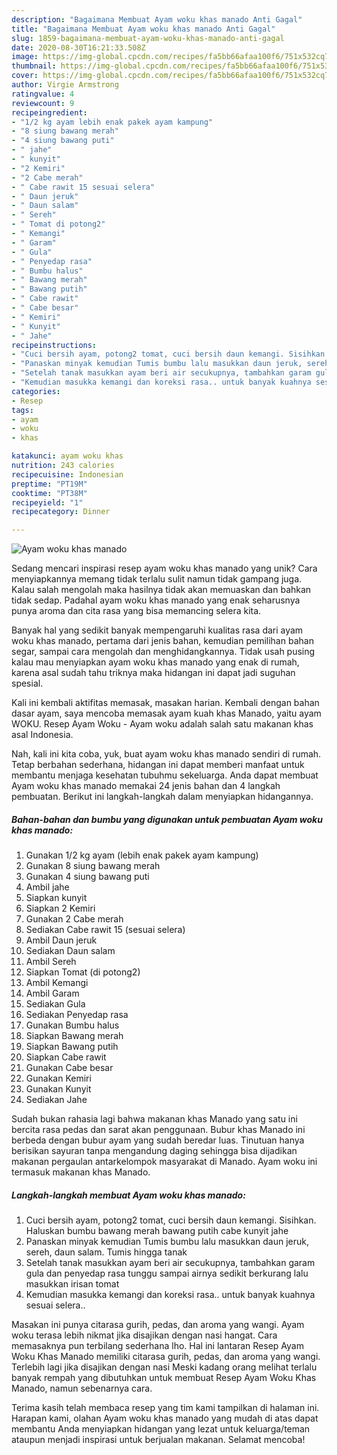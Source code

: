 ```yaml
---
description: "Bagaimana Membuat Ayam woku khas manado Anti Gagal"
title: "Bagaimana Membuat Ayam woku khas manado Anti Gagal"
slug: 1859-bagaimana-membuat-ayam-woku-khas-manado-anti-gagal
date: 2020-08-30T16:21:33.508Z
image: https://img-global.cpcdn.com/recipes/fa5bb66afaa100f6/751x532cq70/ayam-woku-khas-manado-foto-resep-utama.jpg
thumbnail: https://img-global.cpcdn.com/recipes/fa5bb66afaa100f6/751x532cq70/ayam-woku-khas-manado-foto-resep-utama.jpg
cover: https://img-global.cpcdn.com/recipes/fa5bb66afaa100f6/751x532cq70/ayam-woku-khas-manado-foto-resep-utama.jpg
author: Virgie Armstrong
ratingvalue: 4
reviewcount: 9
recipeingredient:
- "1/2 kg ayam lebih enak pakek ayam kampung"
- "8 siung bawang merah"
- "4 siung bawang puti"
- " jahe"
- " kunyit"
- "2 Kemiri"
- "2 Cabe merah"
- " Cabe rawit 15 sesuai selera"
- " Daun jeruk"
- " Daun salam"
- " Sereh"
- " Tomat di potong2"
- " Kemangi"
- " Garam"
- " Gula"
- " Penyedap rasa"
- " Bumbu halus"
- " Bawang merah"
- " Bawang putih"
- " Cabe rawit"
- " Cabe besar"
- " Kemiri"
- " Kunyit"
- " Jahe"
recipeinstructions:
- "Cuci bersih ayam, potong2 tomat, cuci bersih daun kemangi. Sisihkan. Haluskan bumbu bawang merah bawang putih cabe kunyit jahe"
- "Panaskan minyak kemudian Tumis bumbu lalu masukkan daun jeruk, sereh, daun salam. Tumis hingga tanak"
- "Setelah tanak masukkan ayam beri air secukupnya, tambahkan garam gula dan penyedap rasa tunggu sampai airnya sedikit berkurang lalu masukkan irisan tomat"
- "Kemudian masukka kemangi dan koreksi rasa.. untuk banyak kuahnya sesuai selera.."
categories:
- Resep
tags:
- ayam
- woku
- khas

katakunci: ayam woku khas 
nutrition: 243 calories
recipecuisine: Indonesian
preptime: "PT19M"
cooktime: "PT38M"
recipeyield: "1"
recipecategory: Dinner

---
```



![Ayam woku khas manado](https://img-global.cpcdn.com/recipes/fa5bb66afaa100f6/751x532cq70/ayam-woku-khas-manado-foto-resep-utama.jpg)

Sedang mencari inspirasi resep ayam woku khas manado yang unik? Cara menyiapkannya memang tidak terlalu sulit namun tidak gampang juga. Kalau salah mengolah maka hasilnya tidak akan memuaskan dan bahkan tidak sedap. Padahal ayam woku khas manado yang enak seharusnya punya aroma dan cita rasa yang bisa memancing selera kita.

Banyak hal yang sedikit banyak mempengaruhi kualitas rasa dari ayam woku khas manado, pertama dari jenis bahan, kemudian pemilihan bahan segar, sampai cara mengolah dan menghidangkannya. Tidak usah pusing kalau mau menyiapkan ayam woku khas manado yang enak di rumah, karena asal sudah tahu triknya maka hidangan ini dapat jadi suguhan spesial.

Kali ini kembali aktifitas memasak, masakan harian. Kembali dengan bahan dasar ayam, saya mencoba memasak ayam kuah khas Manado, yaitu ayam WOKU. Resep Ayam Woku - Ayam woku adalah salah satu makanan khas asal Indonesia.


Nah, kali ini kita coba, yuk, buat ayam woku khas manado sendiri di rumah. Tetap berbahan sederhana, hidangan ini dapat memberi manfaat untuk membantu menjaga kesehatan tubuhmu sekeluarga. Anda dapat membuat Ayam woku khas manado memakai 24 jenis bahan dan 4 langkah pembuatan. Berikut ini langkah-langkah dalam menyiapkan hidangannya.

<!--inarticleads1-->

##### Bahan-bahan dan bumbu yang digunakan untuk pembuatan Ayam woku khas manado:

1. Gunakan 1/2 kg ayam (lebih enak pakek ayam kampung)
1. Gunakan 8 siung bawang merah
1. Gunakan 4 siung bawang puti
1. Ambil  jahe
1. Siapkan  kunyit
1. Siapkan 2 Kemiri
1. Gunakan 2 Cabe merah
1. Sediakan  Cabe rawit 15 (sesuai selera)
1. Ambil  Daun jeruk
1. Sediakan  Daun salam
1. Ambil  Sereh
1. Siapkan  Tomat (di potong2)
1. Ambil  Kemangi
1. Ambil  Garam
1. Sediakan  Gula
1. Sediakan  Penyedap rasa
1. Gunakan  Bumbu halus
1. Siapkan  Bawang merah
1. Siapkan  Bawang putih
1. Siapkan  Cabe rawit
1. Gunakan  Cabe besar
1. Gunakan  Kemiri
1. Gunakan  Kunyit
1. Sediakan  Jahe


Sudah bukan rahasia lagi bahwa makanan khas Manado yang satu ini bercita rasa pedas dan sarat akan penggunaan. Bubur khas Manado ini berbeda dengan bubur ayam yang sudah beredar luas. Tinutuan hanya berisikan sayuran tanpa mengandung daging sehingga bisa dijadikan makanan pergaulan antarkelompok masyarakat di Manado. Ayam woku ini termasuk makanan khas Manado. 

<!--inarticleads2-->

##### Langkah-langkah membuat Ayam woku khas manado:

1. Cuci bersih ayam, potong2 tomat, cuci bersih daun kemangi. Sisihkan. Haluskan bumbu bawang merah bawang putih cabe kunyit jahe
1. Panaskan minyak kemudian Tumis bumbu lalu masukkan daun jeruk, sereh, daun salam. Tumis hingga tanak
1. Setelah tanak masukkan ayam beri air secukupnya, tambahkan garam gula dan penyedap rasa tunggu sampai airnya sedikit berkurang lalu masukkan irisan tomat
1. Kemudian masukka kemangi dan koreksi rasa.. untuk banyak kuahnya sesuai selera..


Masakan ini punya citarasa gurih, pedas, dan aroma yang wangi. Ayam woku terasa lebih nikmat jika disajikan dengan nasi hangat. Cara memasaknya pun terbilang sederhana lho. Hal ini lantaran Resep Ayam Woku Khas Manado memiliki citarasa gurih, pedas, dan aroma yang wangi. Terlebih lagi jika disajikan dengan nasi Meski kadang orang melihat terlalu banyak rempah yang dibutuhkan untuk membuat Resep Ayam Woku Khas Manado, namun sebenarnya cara. 

Terima kasih telah membaca resep yang tim kami tampilkan di halaman ini. Harapan kami, olahan Ayam woku khas manado yang mudah di atas dapat membantu Anda menyiapkan hidangan yang lezat untuk keluarga/teman ataupun menjadi inspirasi untuk berjualan makanan. Selamat mencoba!
